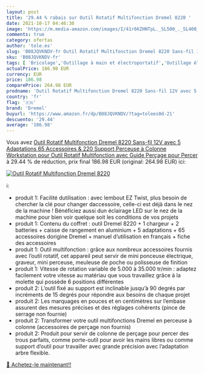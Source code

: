 ```yaml
---
layout: post
title: '29.44 % rabais sur Outil Rotatif Multifonction Dremel 8220 '
date: 2021-10-17 04:46:30
image: 'https://m.media-amazon.com/images/I/41r6KZHNTpL._SL500_._SL400_.jpg'
comments: true
category: ofertas
author: 'tole.es'
slug: 'B08JQVKNDV-fr Outil Rotatif Multifonction Dremel 8220 Sans-fil 12V avec...'
sku: 'B08JQVKNDV-fr'
tags: [ 'Bricolage','Outillage à main et électroportatif','Outillage électroportatif','Outils rotatifs multifonction','dremel', ]
actualPrice: 186.98 EUR
currency: EUR
price: 186.98
comparePrice: 264.98 EUR
prodname: 'Outil Rotatif Multifonction Dremel 8220 Sans-fil 12V avec 5 Adaptations 65 Accessoires & 220 Support Perceuse à Colonne Workstation pour Outil Rotatif Multifonction avec Guide Perçage pour Percer'
country: 'fr'
flag: '🇫🇷'
brand: 'Dremel'
buyurl: 'https://www.amazon.fr/dp/B08JQVKNDV/?tag=tolees0d-21'
descuento: '29.44'
average: '186.98'
---
```


Vous avez [Outil Rotatif Multifonction Dremel 8220 Sans-fil 12V avec 5 Adaptations 65 Accessoires & 220 Support Perceuse à Colonne Workstation pour Outil Rotatif Multifonction avec Guide Perçage pour Percer](https://www.amazon.fr/dp/B08JQVKNDV/?tag=tolees0d-21)  à  29.44 % de réduction, prix final  186.98 EUR (original: 264.98 EUR) ici:

[![Outil Rotatif Multifonction Dremel 8220 ](https://m.media-amazon.com/images/I/41r6KZHNTpL._SL500_._SL400_.jpg)](https://www.amazon.fr/dp/B08JQVKNDV/?tag=tolees0d-21)

ℹ️:

- produit 1: Facilité dutilisation : avec lembout EZ Twist, plus besoin de chercher la clé pour changer daccessoire, celle-ci est déjà dans le nez de la machine ! Bénéficiez aussi dun éclairage LED sur le nez de la machine pour bien voir quelque soit les conditions de vos projets
- produit 1: Contenu du coffret : outil Dremel 8220 + 1 chargeur + 2 batteries + caisse de rangement en aluminium + 5 adaptations + 65 accessoires dorigine Dremel + manuel d’utilisation en français + fiche des accessoires
- produit 1: Outil multifonction : grâce aux nombreux accessoires fournis avec l’outil rotatif, cet appareil peut servir de mini ponceuse électrique, graveur, mini perceuse, meuleuse de poche ou polisseuse de finition
- produit 1: Vitesse de rotation variable de 5.000 à 35.000 tr/min : adaptez facilement votre vitesse au matériau que vous travaillez grâce à la molette qui possède 6 positions différentes
- produit 2: L’outil fixé au support est inclinable jusqu’à 90 degrés par incréments de 15 degrés pour répondre aux besoins de chaque projet
- produit 2: Les marquages en pouces et en centimètres sur l’embase assurent des mesures précises et des réglages cohérents (pince de serrage non fournie)
- produit 2: Transformer votre outil multifonctions Dremel en perceuse à colonne (accessoires de perçage non fournis)
- produit 2: Produit pour servir de colonne de perçage pour percer des trous parfaits, comme porte-outil pour avoir les mains libres ou comme support d’outil pour travailler avec grande précision avec l’adaptation arbre flexible.

[🛒 Achetez-le maintenant!!](https://www.amazon.fr/dp/B08JQVKNDV/?tag=tolees0d-21)
